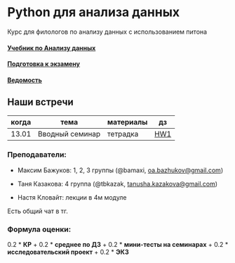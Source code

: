 # Python для анализа данных

Курс для филологов по анализу данных с использованием питона

#### [Учебник по Анализу данных](https://edu.hse.ru/course/view.php?id=136231)
#### [Подготовка к экзамену](https://edu.hse.ru/course/view.php?id=133864)
#### [Ведомость](https://docs.google.com/spreadsheets/d/1n43-kBVjc6db9WfeQ-YEvq8jrao_SZUXk9K_4uSZNcg/edit?usp=sharing)

## Наши встречи

|когда|тема|материалы|дз|
|---|---|---|---|
|13.01|Вводный семинар|тетрадка|[HW1](https://github.com/tbkazakova/DataAnalysis_2023/blob/main/HW1.md)|

### Преподаватели:

- Максим Бажуков: 1, 2, 3 группы (@bamaxi, oa.bazhukov@gmail.com)

- Таня Казакова: 4 группа (@tbkazak, tanusha.kazakova@gmail.com)

- Настя Кловайт: лекции в 4м модуле

Есть общий чат в тг.

### Формула оценки:
0.2 * **КР** + 0.2 * **среднее по ДЗ** + 0.2 * **мини-тесты на семинарах** + 0.2 * **исследовательский проект** + 0.2 * **ЭКЗ** 
